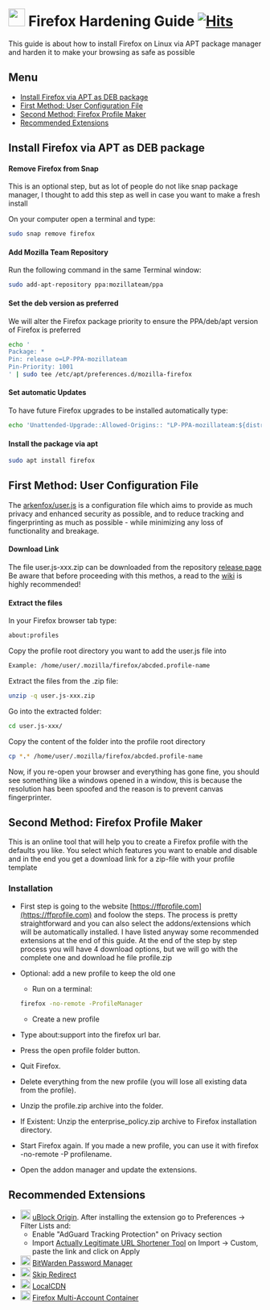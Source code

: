 # <img src="https://user-images.githubusercontent.com/114076168/199189876-ff5f49f8-975d-43fd-b040-9bee0b25f323.png" width="33" height="35"> Firefox Hardening Guide [![Hits](https://hits.seeyoufarm.com/api/count/incr/badge.svg?url=https%3A%2F%2Fgithub.com%2Fp4privacy%2Ffirefox-hardening&count_bg=%230000ff&title_bg=%23555555&icon=&icon_color=%23E7E7E7&title=hits&edge_flat=false)](https://hits.seeyoufarm.com)

This guide is about how to install Firefox on Linux via APT package manager and harden it to make your browsing as safe as possible

## Menu

* [Install Firefox via APT as DEB package](#install-firefox-via-apt-as-deb-package)
* [First Method: User Configuration File](#first-method-user-configuration-file)
* [Second Method: Firefox Profile Maker](#second-method-firefox-profile-maker)
* [Recommended Extensions](#recommended-extensions)

## Install Firefox via APT as DEB package

#### Remove Firefox from Snap

This is an optional step, but as lot of people do not like snap package manager, I thought to add this step as well in case you want to make a fresh install

On your computer open a terminal and type:
```bash
sudo snap remove firefox
```

#### Add Mozilla Team Repository

Run the following command in the same Terminal window:
```bash
sudo add-apt-repository ppa:mozillateam/ppa
```

#### Set the deb version as preferred

We will alter the Firefox package priority to ensure the PPA/deb/apt version of Firefox is preferred
```bash
echo '
Package: *
Pin: release o=LP-PPA-mozillateam
Pin-Priority: 1001
' | sudo tee /etc/apt/preferences.d/mozilla-firefox
```

#### Set automatic Updates

To have future Firefox upgrades to be installed automatically type:
```bash
echo 'Unattended-Upgrade::Allowed-Origins:: "LP-PPA-mozillateam:${distro_codename}";' | sudo tee /etc/apt/apt.conf.d/51unattended-upgrades-firefox
```

#### Install the package via apt
```bash
sudo apt install firefox
```

## First Method: User Configuration File

The [arkenfox/user.js](https://github.com/arkenfox/user.js) is a configuration file which aims to provide as much privacy and enhanced security as possible, and to reduce tracking and fingerprinting as much as possible - while minimizing any loss of functionality and breakage.

#### Download Link

The file user.js-xxx.zip can be downloaded from the repository [release page](https://github.com/arkenfox/user.js/releases)
Be aware that before proceeding with this methos, a read to the [wiki](https://github.com/arkenfox/user.js/wiki) is highly recommended!

#### Extract the files

In your Firefox browser tab type:
```bash
about:profiles
```

Copy the profile root directory you want to add the user.js file into
```bash
Example: /home/user/.mozilla/firefox/abcded.profile-name
```

Extract the files from the .zip file:
```bash
unzip -q user.js-xxx.zip
```

Go into the extracted folder:
```bash
cd user.js-xxx/
```
Copy the content of the folder into the profile root directory
```bash
cp *.* /home/user/.mozilla/firefox/abcded.profile-name
```
Now, if you re-open your browser and everything has gone fine, you should see something like a windows opened in a window, this is because the resolution has been spoofed and the reason is to prevent canvas fingerprinter.


## Second Method: Firefox Profile Maker

This is an online tool that will help you to create a Firefox profile with the defaults you like.
You select which features you want to enable and disable and in the end you get a download link for a zip-file with your profile template

### Installation

- First step is going to the website [https://ffprofile.com](https://ffprofile.com) and foolow the steps.
The process is pretty straightforward and you can also select the addons/extensions which will be automatically installed.
I have listed anyway some recommended extensions at the end of this guide.
At the end of the step by step process you will have 4 download options, but we will go with the complete one and download he file profile.zip

- Optional: add a new profile to keep the old one
  - Run on a terminal:
  ```bash
  firefox -no-remote -ProfileManager
  ```
  - Create a new profile
- Type about:support into the firefox url bar.
- Press the open profile folder button.
- Quit Firefox.
- Delete everything from the new profile (you will lose all existing data from the profile).
- Unzip the profile.zip archive into the folder.
- If Existent: Unzip the enterprise_policy.zip archive to Firefox installation directory.
- Start Firefox again. If you made a new profile, you can use it with firefox -no-remote -P profilename.
- Open the addon manager and update the extensions.


## Recommended Extensions

- <img src="https://user-images.githubusercontent.com/114076168/199192811-6b6bed17-2af7-49ea-9cad-0e49dfafeaae.png" width="20" height="20"> [uBlock Origin](https://addons.mozilla.org/en-US/firefox/addon/ublock-origin/?utm_source=addons.mozilla.org&utm_medium=referral&utm_content=search). After installing the extension go to Preferences -> Filter Lists and:
  - Enable "AdGuard Tracking Protection" on Privacy section
  - Import [Actually Legitimate URL Shortener Tool](https://raw.githubusercontent.com/DandelionSprout/adfilt/master/LegitimateURLShortener.txt) on Import -> Custom, paste the link and click on Apply
- <img src="https://user-images.githubusercontent.com/114076168/199192844-f0a42bbd-8d9a-47fc-9f8f-8cc0cc111db4.png" width="20" height="20"> [BitWarden Password Manager](https://addons.mozilla.org/en-US/firefox/addon/bitwarden-password-manager/)
- <img src="https://user-images.githubusercontent.com/114076168/199192916-00b00905-273c-4d4c-bfa6-e20bd38929fc.png" width="20" height="20"> [Skip Redirect](https://addons.mozilla.org/en-US/firefox/addon/skip-redirect/?utm_source=addons.mozilla.org&utm_medium=referral&utm_content=search)
- <img src="https://user-images.githubusercontent.com/114076168/199192958-a7f47ee3-96e0-48ca-b18a-1cbe52f0e1cb.png" width="20" height="20"> [LocalCDN](https://addons.mozilla.org/en-US/firefox/addon/localcdn-fork-of-decentraleyes/?utm_source=addons.mozilla.org&utm_medium=referral&utm_content=search)
- <img src="https://user-images.githubusercontent.com/114076168/199193068-5af38361-5d44-496e-94a2-3c88603c54f1.png" width="20" height="20"> [Firefox Multi-Account Container](https://addons.mozilla.org/en-US/firefox/addon/localcdn-fork-of-decentraleyes/?utm_source=addons.mozilla.org&utm_medium=referral&utm_content=search)
